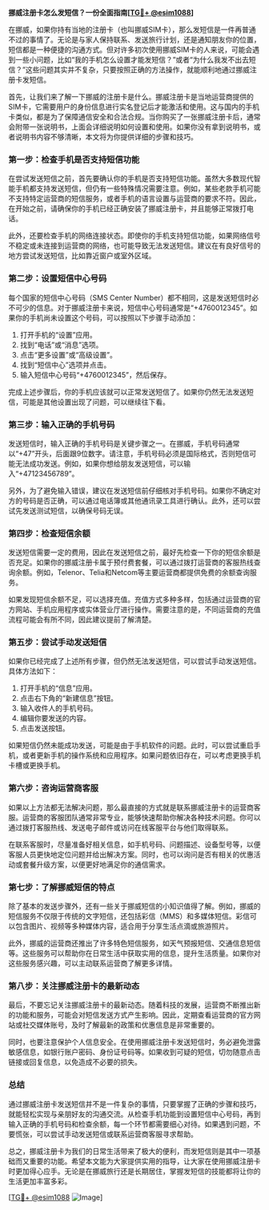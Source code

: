 **挪威注册卡怎么发短信？一份全面指南[[TG💪+ @esim1088](https://t.me/s/esim1088)]**

在挪威，如果你持有当地的注册卡（也叫挪威SIM卡），那么发短信是一件再普通不过的事情了。无论是与家人保持联系、发送旅行计划，还是通知朋友你的位置，短信都是一种便捷的沟通方式。但对许多初次使用挪威SIM卡的人来说，可能会遇到一些小问题，比如“我的手机怎么设置才能发短信？”或者“为什么我发不出去短信？”这些问题其实并不复杂，只要按照正确的方法操作，就能顺利地通过挪威注册卡发短信。

首先，让我们来了解一下挪威的注册卡是什么。挪威注册卡是当地运营商提供的SIM卡，它需要用户的身份信息进行实名登记后才能激活和使用。这与国内的手机卡类似，都是为了保障通信安全和合法合规。当你购买了一张挪威注册卡后，通常会附带一张说明书，上面会详细说明如何设置和使用。如果你没有拿到说明书，或者说明书内容不够清晰，本文将为你提供详细的步骤和技巧。

### **第一步：检查手机是否支持短信功能**

在尝试发送短信之前，首先要确认你的手机是否支持短信功能。虽然大多数现代智能手机都支持发送短信，但仍有一些特殊情况需要注意。例如，某些老款手机可能不支持特定运营商的短信服务，或者手机的语言设置与运营商的要求不符。因此，在开始之前，请确保你的手机已经正确安装了挪威注册卡，并且能够正常拨打电话。

此外，还要检查手机的网络连接状态。即使你的手机支持短信功能，如果网络信号不稳定或未连接到运营商的网络，也可能导致无法发送短信。建议在有良好信号的地方尝试发送短信，比如靠近窗户或室外区域。

### **第二步：设置短信中心号码**

每个国家的短信中心号码（SMS Center Number）都不相同，这是发送短信时必不可少的信息。对于挪威注册卡来说，短信中心号码通常是“+4760012345”。如果你的手机尚未设置这个号码，可以按照以下步骤手动添加：

1. 打开手机的“设置”应用。
2. 找到“电话”或“消息”选项。
3. 点击“更多设置”或“高级设置”。
4. 找到“短信中心”选项并点击。
5. 输入短信中心号码“+4760012345”，然后保存。

完成上述步骤后，你的手机应该就可以正常发送短信了。如果你仍然无法发送短信，可能是其他设置出现了问题，可以继续往下看。

### **第三步：输入正确的手机号码**

发送短信时，输入正确的手机号码是关键步骤之一。在挪威，手机号码通常以“+47”开头，后面跟9位数字。请注意，手机号码必须是国际格式，否则短信可能无法成功发送。例如，如果你想给朋友发送短信，可以输入“+47123456789”。

另外，为了避免输入错误，建议在发送短信前仔细核对手机号码。如果你不确定对方的号码是否正确，可以通过电话簿或其他通讯录工具进行确认。此外，还可以尝试先发送测试短信，以确保号码无误。

### **第四步：检查短信余额**

发送短信需要一定的费用，因此在发送短信之前，最好先检查一下你的短信余额是否充足。如果你的挪威注册卡属于预付费套餐，可以通过拨打运营商的客服热线查询余额。例如，Telenor、Telia和Netcom等主要运营商都提供免费的余额查询服务。

如果发现短信余额不足，可以选择充值。充值方式多种多样，包括通过运营商的官方网站、手机应用程序或实体营业厅进行操作。需要注意的是，不同运营商的充值流程可能会有所不同，因此建议提前了解清楚。

### **第五步：尝试手动发送短信**

如果你已经完成了上述所有步骤，但仍然无法发送短信，可以尝试手动发送短信。具体方法如下：

1. 打开手机的“信息”应用。
2. 点击右下角的“新建信息”按钮。
3. 输入收件人的手机号码。
4. 编辑你要发送的内容。
5. 点击发送按钮。

如果短信仍然未能成功发送，可能是由于手机软件的问题。此时，可以尝试重启手机，或者更新手机的操作系统和应用程序。如果问题依旧存在，可以考虑更换手机卡槽或更换手机。

### **第六步：咨询运营商客服**

如果以上方法都无法解决问题，那么最直接的方式就是联系挪威注册卡的运营商客服。运营商的客服团队通常非常专业，能够快速帮助你解决各种技术问题。你可以通过拨打客服热线、发送电子邮件或访问在线客服平台与他们取得联系。

在联系客服时，尽量准备好相关信息，如手机号码、问题描述、设备型号等，以便客服人员更快地定位问题并给出解决方案。同时，也可以询问是否有相关的优惠活动或套餐升级方案，以便更好地满足你的通信需求。

### **第七步：了解挪威短信的特点**

除了基本的发送步骤外，还有一些关于挪威短信的小知识值得了解。例如，挪威的短信服务不仅限于传统的文字短信，还包括彩信（MMS）和多媒体短信。彩信可以包含图片、视频等多种媒体内容，适合用于分享生活点滴或旅游照片。

此外，挪威的运营商还推出了许多特色短信服务，如天气预报短信、交通信息短信等。这些服务可以帮助你在日常生活中获取实用的信息，提升生活质量。如果你对这些服务感兴趣，可以主动联系运营商了解更多详情。

### **第八步：关注挪威注册卡的最新动态**

最后，不要忘记关注挪威注册卡的最新动态。随着科技的发展，运营商不断推出新的功能和服务，可能会对短信发送方式产生影响。因此，定期查看运营商的官方网站或社交媒体账号，及时了解最新的政策和优惠信息是非常重要的。

同时，也要注意保护个人信息安全。在使用挪威注册卡发送短信时，务必避免泄露敏感信息，如银行账户密码、身份证号码等。如果收到可疑的短信，切勿随意点击链接或回复信息，以免造成不必要的损失。

### **总结**

通过挪威注册卡发送短信并不是一件复杂的事情，只要掌握了正确的步骤和技巧，就能轻松实现与亲朋好友的沟通交流。从检查手机功能到设置短信中心号码，再到输入正确的手机号码和检查余额，每一个环节都需要细心对待。如果遇到问题，不要慌张，可以尝试手动发送短信或联系运营商客服寻求帮助。

总之，挪威注册卡为我们的日常生活带来了极大的便利，而发短信则是其中一项基础而又重要的功能。希望本文能为大家提供实用的指导，让大家在使用挪威注册卡时更加得心应手。无论是在挪威旅行还是长期居住，掌握发短信的技能都将让你的生活更加丰富多彩。

[[TG💪+ @esim1088](https://t.me/s/esim1088) ![Image](https://i.postimg.cc/4NQfJmqS/Snipaste-2025-05-13-00-14-12.png)]